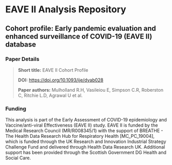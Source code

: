 # EAVE II Analysis Repository
## Cohort profile: Early pandemic evaluation and enhanced surveillance of COVID-19 (EAVE II) database

### Paper Details
> **Short title:** EAVE II Cohort Profile
>
>**DOI:** https://doi.org/10.1093/ije/dyab028
>
>**Paper authors:** Mulholland R.H, Vasileiou E, Simpson C.R, Roberston C, Ritchie L.D, Agrawal U et al.
>

### Funding
This analysis is part of the Early Assessment of COVID-19 epidemiology and Vaccine/anti-viral Effectiveness (EAVE II) study. EAVE II is funded by the Medical Research Council (MR/R008345/1) with the support of BREATHE - The Health Data Research Hub for Respiratory Health [MC_PC_19004], which is funded through the UK Research and Innovation Industrial Strategy Challenge Fund and delivered through Health Data Research UK. Additional support has been provided through the Scottish Government DG Health and Social Care.  
